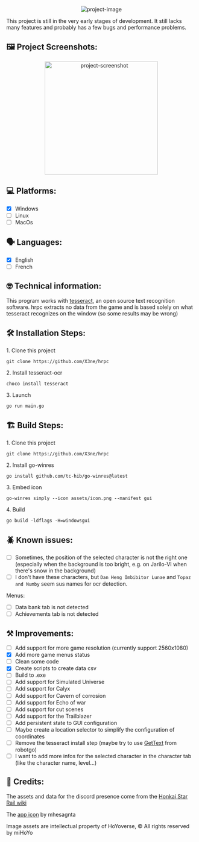 <p align="center"><img src="https://socialify.git.ci/X3ne/hsrpc/image?description=1&font=Inter&language=1&logo=https%3A%2F%2Fgithub.com%2FX3ne%2Fhsrpc%2Fblob%2Fmain%2Fassets%2Ficon.png%3Fraw%3Dtrue&name=1&owner=1&stargazers=1&theme=Auto" alt="project-image"></p>

<p id="description">This project is still in the very early stages of development. It still lacks many features and probably has a few bugs and performance problems.</p>

<h2>🖼️ Project Screenshots:</h2>

<div align="center">
  <img src="https://cdn.discordapp.com/attachments/568052462716583948/1208268522627670046/CaXsVbp.png?ex=65e2aac0&is=65d035c0&hm=fcddb9f18578452c0a036b4e231bcf2315f1f0a475c7dd2f10db92c72c432c98&" alt="project-screenshot" width="300"/>
</div>

<h2>💻 Platforms:</h2>

- [x] Windows
- [ ] Linux
- [ ] MacOs

<h2>🗣️ Languages:</h2>

- [x] English
- [ ] French

<h2>🤓 Technical information:</h2>

This program works with [tesseract](https://github.com/tesseract-ocr/tesseract), an open source text recognition software. hrpc extracts no data from the game and is based solely on what tesseract recognizes on the window (so some results may be wrong)

<h2>🛠️ Installation Steps:</h2>

<p>1. Clone this project</p>

```
git clone https://github.com/X3ne/hrpc
```

<p>2. Install tesseract-ocr</p>

```
choco install tesseract
```

<p>3. Launch</p>

```
go run main.go
```

<h2>🏗️ Build Steps:</h2>

<p>1. Clone this project</p>

```
git clone https://github.com/X3ne/hrpc
```

<p>2. Install go-winres</p>

```
go install github.com/tc-hib/go-winres@latest
```

<p>3. Embed icon</p>

```
go-winres simply --icon assets/icon.png --manifest gui
```

<p>4. Build</p>

```
go build -ldflags -H=windowsgui
```

<h2>🪲 Known issues:</h2>

- [ ] Sometimes, the position of the selected character is not the right one (especially when the background is too bright, e.g. on Jarilo-VI when there's snow in the background)
- [ ] I don't have these characters, but `Dan Heng Imbibitor Lunae` and `Topaz and Numby` seem sus names for ocr detection.

Menus:
- [ ] Data bank tab is not detected
- [ ] Achievements tab is not detected

<h2>⚒️ Improvements:</h2>

- [ ] Add support for more game resolution (currently support 2560x1080)
- [x] Add more game menus status
- [ ] Clean some code
- [x] Create scripts to create data csv
- [ ] Build to .exe
- [ ] Add support for Simulated Universe
- [ ] Add support for Calyx
- [ ] Add support for Cavern of corrosion
- [ ] Add support for Echo of war
- [ ] Add support for cut scenes
- [ ] Add support for the Trailblazer
- [ ] Add persistent state to GUI configuration
- [ ] Maybe create a location selector to simplify the configuration of coordinates
- [ ] Remove the tesseract install step (maybe try to use [GetText](https://pkg.go.dev/github.com/go-vgo/robotgo#GetText) from robotgo)
- [ ] I want to add more infos for the selected character in the character tab (like the character name, level...)

<h2>🎨 Credits:</h2>

The assets and data for the discord presence come from the [Honkai Star Rail wiki](https://honkai-star-rail.fandom.com/wiki/Honkai:_Star_Rail_Wiki)

The [app icon](https://www.deviantart.com/mhesagnta/art/Chibi-Silver-Wolf-Honkai-StarRail-Render-965316702) by mhesagnta

Image assets are intellectual property of HoYoverse, © All rights reserved by miHoYo
